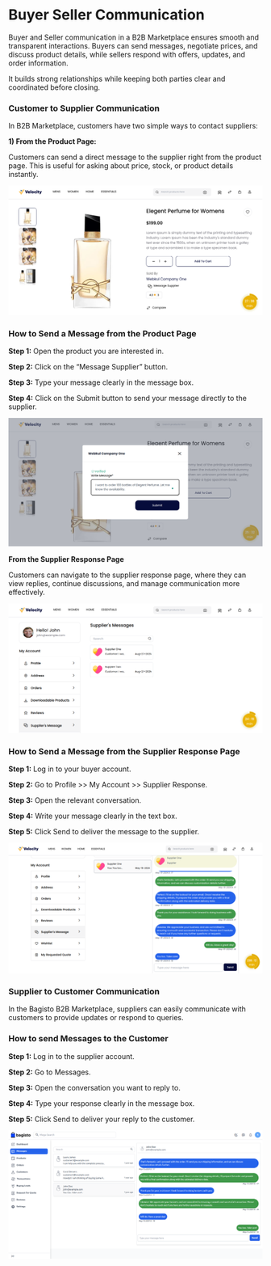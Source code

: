 # Buyer Seller Communication

Buyer and Seller communication in a B2B Marketplace ensures smooth and transparent interactions. Buyers can send messages, negotiate prices, and discuss product details, while sellers respond with offers, updates, and order information. 

It builds strong relationships while keeping both parties clear and coordinated before closing.

### Customer to Supplier Communication

In B2B Marketplace, customers have two simple ways to contact suppliers:

**1) From the Product Page:**

Customers can send a direct message to the supplier right from the product page. This is useful for asking about price, stock, or product details instantly.

 ![b2b-marketplace](../../assets/2.0/images/b2b-marketplace/1-product-page-msg.png)

### How to Send a Message from the Product Page

**Step 1:** Open the product you are interested in.

**Step 2:** Click on the “Message Supplier” button.

**Step 3:** Type your message clearly in the message box.

**Step 4:** Click on the Submit button to send your message directly to the supplier.

 ![b2b-marketplace](../../assets/2.0/images/b2b-marketplace/2-write-msg.png)

**From the Supplier Response Page**

Customers can navigate to the supplier response page, where they can view replies, continue discussions, and manage communication more effectively.

 ![b2b-marketplace](../../assets/2.0/images/b2b-marketplace/3-supplier-msg.png)

### How to Send a Message from the Supplier Response Page

**Step 1:** Log in to your buyer account.

**Step 2:** Go to Profile >> My Account >> Supplier Response.

**Step 3:** Open the relevant conversation.

**Step 4:** Write your message clearly in the text box.

**Step 5:** Click Send to deliver the message to the supplier.

 ![b2b-marketplace](../../assets/2.0/images/b2b-marketplace/4-reply-to-supplier.png)

### Supplier to Customer Communication

In the Bagisto B2B Marketplace, suppliers can easily communicate with customers to provide updates or respond to queries.

### How to send Messages to the Customer

**Step 1:** Log in to the supplier account.

**Step 2:** Go to Messages.

**Step 3:** Open the conversation you want to reply to.

**Step 4:** Type your response clearly in the message box.

**Step 5:** Click Send to deliver your reply to the customer.

 ![b2b-marketplace](../../assets/2.0/images/b2b-marketplace/5-reply-to-customer.png)
